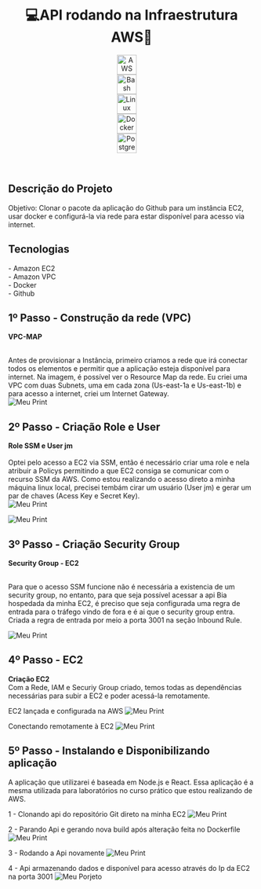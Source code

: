 <h1 align="center">💻API rodando na Infraestrutura AWS🚀</h1>
<!--<div align="center">--!>

<p align="center" >
    <img 
        alt="AWS"
        title="AWS" 
        width="40px" 
        style="display: block; margin: auto; padding-right: 20px;" 
        src="https://cdn.jsdelivr.net/gh/devicons/devicon@latest/icons/amazonwebservices/amazonwebservices-original-wordmark.svg"/>          
    <img 
        alt="Bash" 
        title="Bash"
        width="40px" 
        style="display: block; margin: auto; padding-right: 20px;" 
        src="https://cdn.jsdelivr.net/gh/devicons/devicon@latest/icons/bash/bash-plain.svg"/>
    <img 
        alt="Linux" 
        title="Linux"
        width="40px" 
        style="display: block; margin: auto; padding-right: 20px;" 
        src="https://cdn.jsdelivr.net/gh/devicons/devicon@latest/icons/linux/linux-original.svg"/>
    <img 
        alt="Docker"
        title="Docker" 
        width="40px" 
        style="display: block; margin: auto; padding-right: 20px;" 
        src="https://cdn.jsdelivr.net/gh/devicons/devicon@latest/icons/docker/docker-original.svg"/>
    <img 
        alt="Postgresql" 
        title="Postgresql"
        width="40px" 
        style="display: block; margin: auto; padding-right: 20px;" 
        src="https://cdn.jsdelivr.net/gh/devicons/devicon@latest/icons/postgresql/postgresql-plain-wordmark.svg"/>
</p><br/>

<h2> Descrição do Projeto </h2>

Objetivo: Clonar o pacote da aplicação do Github para um instância EC2, usar docker e configurá-la via rede para estar disponível para acesso via internet. </a>

<div>
  <h2> Tecnologias </h2>
  - Amazon EC2 <br>
  - Amazon VPC <br>
  - Docker <br>
  - Github <br>
</div> <a>

<h2>1º Passo - Construção da rede (VPC)</h2>
<b> VPC-MAP </b> <br><br>

Antes de provisionar a Instância, primeiro criamos a rede que irá conectar todos os elementos e permitir que a aplicação esteja disponível para internet. Na imagem, é possível ver o Resource Map da rede. Eu criei uma VPC com duas Subnets, uma em cada zona (Us-east-1a e Us-east-1b) e para acesso a internet, criei um Internet Gateway.
<br>
![Meu Print](https://github.com/JM-Spinelli/Minhas-Imagens/raw/main/VPC.png)

<h2>2º Passo - Criação Role e User</h2>

<b> Role SSM e User jm </b> <br><br>
Optei pelo acesso a EC2 via SSM, então é necessário criar uma role e nela atribuir a Policys permitindo a que EC2 consiga se comunicar com o recurso SSM da AWS. Como estou realizando o acesso direto a minha máquina linux local, precisei tembám cirar um usuário (User jm) e gerar um par de chaves (Acess Key e Secret Key). 
<br>
![Meu Print](https://github.com/JM-Spinelli/Minhas-Imagens/raw/main/Role-ssm.png)

![Meu Print](https://github.com/JM-Spinelli/Minhas-Imagens/raw/main/User-And-AcessKey.png)

<h2>3º Passo - Criação Security Group</h2>
<b>Security Group - EC2</b> <br><br>

Para que o acesso SSM funcione não é necessária a existencia de um security group, no entanto, para que seja possível acessar a api Bia hospedada da minha EC2, é preciso que seja configurada uma regra de entrada para o tráfego vindo de fora e é ai que o security group entra. Criada a regra de entrada por meio a porta 3001 na seção Inbound Rule. 

![Meu Print](https://github.com/JM-Spinelli/Minhas-Imagens/raw/main/Security-group-Inbound.png)

<h2>4º Passo - EC2 </h2>

<b>Criação EC2</b> <br>
Com a Rede, IAM e Securiy Group criado, temos todas as dependências necessárias para subir a EC2 e poder acessá-la remotamente. <br>

EC2 lançada e configurada na AWS
![Meu Print](https://github.com/JM-Spinelli/Minhas-Imagens/raw/main/ec2.png)

Conectando remotamente à EC2
![Meu Print](https://github.com/JM-Spinelli/Minhas-Imagens/raw/main/acesso-ssm.png)

<h2>5º Passo - Instalando e Disponibilizando aplicação</h2>

A aplicação que utilizarei é baseada em Node.js e React. Essa aplicação é a mesma utilizada para laboratórios no curso prático que estou realizando de AWS. 

1 - Clonando api do repositório Git direto na minha EC2
![Meu Print](https://github.com/JM-Spinelli/Minhas-Imagens/raw/main/Clone-Projeto-Bia.png)

2 - Parando Api e gerando nova build após alteração feita no Dockerfile
![Meu Print](https://github.com/JM-Spinelli/Minhas-Imagens/raw/main/Stop-Projeto-v.png)

3 - Rodando a Api novamente
![Meu Print](https://github.com/JM-Spinelli/Minhas-Imagens/raw/main/Api-up-novamente.png)

4 - Api armazenando dados e disponível para acesso através do Ip da EC2 na porta 3001
![Meu Porjeto](https://github.com/JM-Spinelli/Minhas-Imagens/raw/main/BIA.png)



